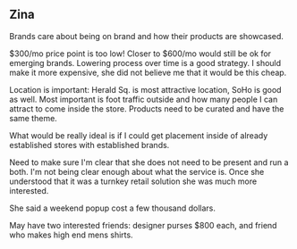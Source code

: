 Zina
----

Brands care about being on brand and how their products are showcased.

\$300/mo price point is too low! Closer to \$600/mo would still be ok
for emerging brands. Lowering process over time is a good strategy. I
should make it more expensive, she did not believe me that it would be
this cheap.

Location is important: Herald Sq. is most attractive location, SoHo is
good as well. Most important is foot traffic outside and how many people
I can attract to come inside the store. Products need to be curated and
have the same theme.

What would be really ideal is if I could get placement inside of already
established stores with established brands.

Need to make sure I'm clear that she does not need to be present and run
a both. I'm not being clear enough about what the service is. Once she
understood that it was a turnkey retail solution she was much more
interested.

She said a weekend popup cost a few thousand dollars.

May have two interested friends: designer purses \$800 each, and friend
who makes high end mens shirts.
